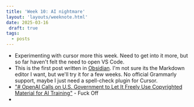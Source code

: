 ```yaml
---
title: 'Week 10: AI nightmare'
layout: 'layouts/weeknote.html'
date: 2025-03-16
 draft: true
tags:
  - posts
---
```


- Experimenting with cursor more this week. Need to get into it more, but so far haven't felt the need to open VS Code.
- This is the first post written in [Obsidian](https://obsidian.md/). I'm not sure its the Markdown editor I want, but we'll try it for a few weeks. No official Grammarly support, maybe I just need a spell-check plugin for Cursor.
- ["# OpenAI Calls on U.S. Government to Let It Freely Use Copyrighted Material for AI Training"](https://www.macrumors.com/2025/03/13/openai-copyrighted-material/) - Fuck Off
-
